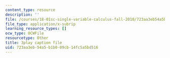 ```yaml
---
content_type: resource
description: ''
file: /courses/18-01sc-single-variable-calculus-fall-2010/723aa3eb54a5b1b009cb14fc5a5bd516_4Q37iOyBq44.srt
file_type: application/x-subrip
learning_resource_types: []
ocw_type: OCWFile
resourcetype: Other
title: 3play caption file
uid: 723aa3eb-54a5-b1b0-09cb-14fc5a5bd516
---
```

